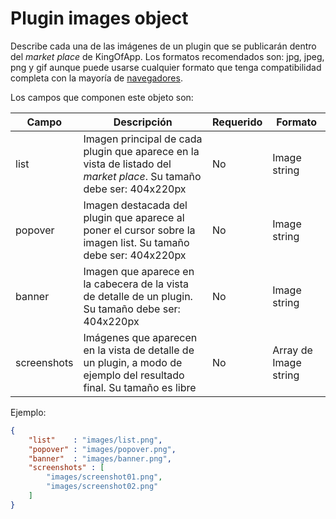 # Plugin images object

Describe cada una de las imágenes de un plugin que se publicarán dentro del *market place* de KingOfApp. Los formatos recomendados son: jpg, jpeg, png y gif aunque puede usarse cualquier formato que tenga compatibilidad completa con la mayoría de [navegadores](https://en.wikipedia.org/wiki/Comparison_of_web_browsers#Image_format_support).

Los campos que componen este objeto son:

| Campo       | Descripción                                                                | Requerido | Formato       |
| ----------- | -------------------------------------------------------------------------- | --------- | ------------- |
| list        | Imagen principal de cada plugin que aparece en la vista de listado del *market place*. Su tamaño debe ser: 404x220px | No        | Image string |
| popover     | Imagen destacada del plugin que aparece al poner el cursor sobre la imagen list. Su tamaño debe ser: 404x220px | No        | Image string |
| banner      | Imagen que aparece en la cabecera de la vista de detalle de un plugin. Su tamaño debe ser: 404x220px | No        | Image string |
| screenshots | Imágenes que aparecen en la vista de detalle de un plugin, a modo de ejemplo del resultado final. Su tamaño es libre | No        | Array de Image string |


Ejemplo:
```json
{
    "list"    : "images/list.png",
    "popover" : "images/popover.png",
    "banner"  : "images/banner.png",
    "screenshots" : [
        "images/screenshot01.png",
        "images/screenshot02.png"
    ]
}
```
